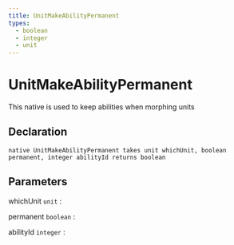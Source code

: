 ```yaml
---
title: UnitMakeAbilityPermanent
types:
  - boolean
  - integer
  - unit
---
```


# UnitMakeAbilityPermanent
This native is used to keep abilities when morphing units

## Declaration

```jass
native UnitMakeAbilityPermanent takes unit whichUnit, boolean permanent, integer abilityId returns boolean
```

## Parameters
whichUnit `unit`
: 

permanent `boolean`
: 

abilityId `integer`
: 
